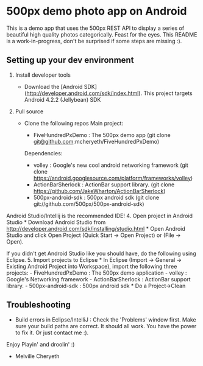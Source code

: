 # 500px demo photo app on Android


This is a demo app that uses the 500px REST API to display a series of beautiful high quality photos categorically. Feast for the eyes.
This README is a work-in-progress, don't be surprised if some steps are missing :).

## Setting up your dev environment

1. Install developer tools
	* Download the [Android SDK] (http://developer.android.com/sdk/index.html). This project targets Android 4.2.2 (Jellybean) SDK

2. Pull source
	* Clone the following repos
		Main project:
		- FiveHundredPxDemo : The 500px demo app (git clone git@github.com:mcheryeth/FiveHundredPxDemo)  
		
		Dependencies:
		- volley : Google's new cool android networking framework (git clone https://android.googlesource.com/platform/frameworks/volley)
		- ActionBarSherlock : ActionBar support library. (git clone https://github.com/JakeWharton/ActionBarSherlock)
		- 500px-android-sdk : 500px android sdk (git clone git://github.com/500px/500px-android-sdk)

Android Studio/Intellij is the recommended IDE!
4. Open project in Android Studio
	* Download Android Studio from http://developer.android.com/sdk/installing/studio.html
	* Open Android Studio and click Open Project (Quick Start -> Open Project) or (File -> Open).
	 
If you didn't get Android Studio like you should have, do the following using Eclipse.
5. Import projects to Eclipse
	* In Eclipse (Import -> General -> Existing Android Project into Workspace), import the following three projects:
		- FiveHundredPxDemo : The 500px demo application
		- volley : Google's Networking framework
		- ActionBarSherlock : ActionBar support library.
		- 500px-android-sdk : 500px android sdk
	* Do a Project->Clean
		
## Troubleshooting

* Build errors in Eclipse/IntelliJ : Check the 'Problems' window first. Make sure your build paths are correct. It should all work. You have the power to fix it.
Or just contact me :).

Enjoy Playin' and droolin' :)

- Melville Cheryeth